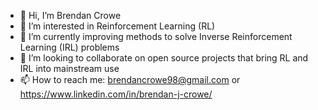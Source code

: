 - 👋 Hi, I’m Brendan Crowe
- 👀 I’m interested in Reinforcement Learning (RL)
- 🌱 I’m currently improving methods to solve Inverse Reinforcement Learning (IRL) problems
- 💞️ I’m looking to collaborate on open source projects that bring RL and IRL into mainstream use
- 📫 How to reach me: brendancrowe98@gmail.com or https://www.linkedin.com/in/brendan-j-crowe/

<!---
brendanjcrowe/brendanjcrowe is a ✨ special ✨ repository because its `README.md` (this file) appears on your GitHub profile.
You can click the Preview link to take a look at your changes.
--->
